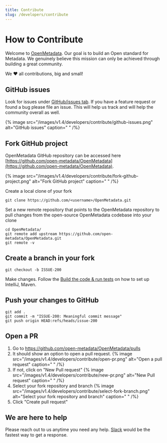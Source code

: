 ```yaml
---
title: Contribute
slug: /developers/contribute
---
```


# How to Contribute

Welcome to [OpenMetadata](https://open-metadata.org/). Our goal is to build an Open standard for Metadata. We genuinely believe this mission can only be achieved through building a great community.

We ❤️ all contributions, big and small!

## GitHub issues
Look for issues under [GitHub/issues tab](https://github.com/open-metadata/OpenMetadata/issues). If you have a feature request or found a bug please file an issue. This will help us track and will help the community overall as well.

{% image src="/images/v1.4/developers/contribute/github-issues.png" alt="GitHub issues" caption=" " /%}

## Fork GitHub project
OpenMetadata GitHub repository can be accessed here [https://github.com/open-metadata/OpenMetadata](https://github.com/open-metadata/OpenMetadata).

{% image src="/images/v1.4/developers/contribute/fork-github-project.png" alt="Fork GitHub project" caption=" " /%}

Create a local clone of your fork

```shell
git clone https://github.com/<username>/OpenMetadata.git
```

Set a new remote repository that points to the OpenMetadata repository to pull changes from the open-source OpenMetadata codebase into your clone

```shell
cd OpenMetadata/
git remote add upstream https://github.com/open-metadata/OpenMetadata.git
git remote -v
```

## Create a branch in your fork

```shell
git checkout -b ISSUE-200
```

Make changes. Follow the [Build the code & run tests](/developers/contribute/build-code-and-run-tests) on how to set up IntelliJ, Maven.

## Push your changes to GitHub

```shell
git add .
git commit -m "ISSUE-200: Meaningful commit message"
git push origin HEAD:refs/heads/issue-200
```

## Open a PR

1. Go to https://github.com/open-metadata/OpenMetadata/pulls
2. It should show an option to open a pull request.
{% image src="/images/v1.4/developers/contribute/open-pr.png" alt="Open a pull request" caption=" " /%}
3. If not, click on "New Pull request"
{% image src="/images/v1.4/developers/contribute/new-pr.png" alt="New Pull request" caption=" " /%}
4. Select your fork repository and branch
{% image src="/images/v1.4/developers/contribute/select-fork-branch.png" alt="Select your fork repository and branch" caption=" " /%}
5. Click "Create pull request"

## We are here to help
Please reach out to us anytime you need any help. [Slack](https://slack.open-metadata.org/) would be the fastest way to get a response.